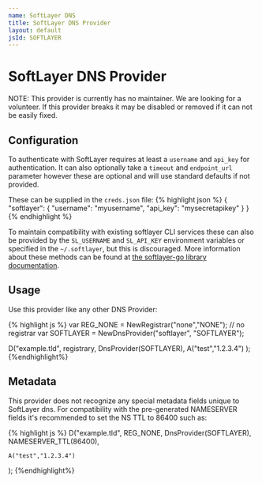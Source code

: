 ```yaml
---
name: SoftLayer DNS
title: SoftLayer DNS Provider
layout: default
jsId: SOFTLAYER
---
```


# SoftLayer DNS Provider

NOTE: This provider is currently has no maintainer. We are looking for
a volunteer. If this provider breaks it may be disabled or removed if
it can not be easily fixed.

## Configuration
To authenticate with SoftLayer requires at least a `username` and `api_key` for authentication. It can also optionally take a `timeout` and `endpoint_url` parameter however these are optional and will use standard defaults if not provided.

These can be supplied in the `creds.json` file:
{% highlight json %}
{
  "softlayer": {
    "username": "myusername",
    "api_key": "mysecretapikey"
  }
}
{% endhighlight %}

To maintain compatibility with existing softlayer CLI services these can also be provided by the `SL_USERNAME` and `SL_API_KEY` environment variables or specified in the `~/.softlayer`, but this is discouraged. More information about these methods can be found at [the softlayer-go library documentation](https://github.com/softlayer/softlayer-go#sessions).

## Usage
Use this provider like any other DNS Provider:

{% highlight js %}
var REG_NONE = NewRegistrar("none","NONE"); // no registrar
var SOFTLAYER = NewDnsProvider("softlayer", "SOFTLAYER");

D("example.tld", registrary, DnsProvider(SOFTLAYER),
    A("test","1.2.3.4")
);
{%endhighlight%}

## Metadata
This provider does not recognize any special metadata fields unique to SoftLayer dns.
For compatibility with the pre-generated NAMESERVER fields it's recommended to set the NS TTL to 86400 such as:

{% highlight js %}
D("example.tld", REG_NONE, DnsProvider(SOFTLAYER),
    NAMESERVER_TTL(86400),

    A("test","1.2.3.4")
);
{%endhighlight%}
